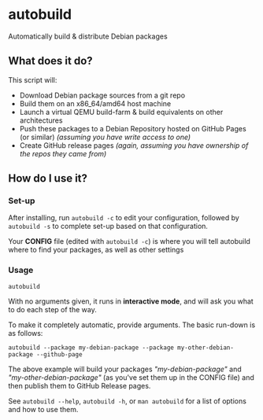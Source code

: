 # autobuild

Automatically build & distribute Debian packages

## What does it do?

This script will:

  - Download Debian package sources from a git repo
  - Build them on an x86_64/amd64 host machine
  - Launch a virtual QEMU build-farm & build equivalents on other architectures
  - Push these packages to a Debian Repository hosted on GitHub Pages (or similar) *(assuming you have write access to one)*
  - Create GitHub release pages *(again, assuming you have ownership of the repos they came from)*

## How do I use it?

### Set-up

After installing, run `autobuild -c` to edit your configuration, followed by `autobuild -s` to complete set-up based on that configuration.

Your **CONFIG** file (edited with `autobuild -c`) is where you will tell autobuild where to find your packages, as well as other settings

### Usage

```
autobuild
```

With no arguments given, it runs in **interactive mode**, and will ask you what to do each step of the way.

To make it completely automatic, provide arguments. The basic run-down is as follows:

```
autobuild --package my-debian-package --package my-other-debian-package --github-page
```

The above example will build your packages *"my-debian-package"* and *"my-other-debian-package"* (as you've set them up in the CONFIG file) and then publish them to GitHub Release pages.

See `autobuild --help`, `autobuild -h`, or `man autobuild` for a list of options and how to use them.
